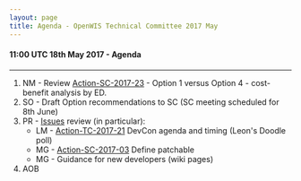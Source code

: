 ```yaml
---
layout: page
title: Agenda - OpenWIS Technical Committee 2017 May
---
```


#### 11:00 UTC 18th May 2017 - Agenda

---

1. NM - Review [Action-SC-2017-23](https://github.com/OpenWIS/openwis-documentation/issues/194) - Option 1 versus Option 4 - cost-benefit analysis by ED.
2. SO - Draft Option recommendations to SC (SC meeting scheduled for 8th June)
3. PR - [Issues](https://github.com/OpenWIS/openwis-documentation/issues) review (in particular):
    * LM - [Action-TC-2017-21](https://github.com/OpenWIS/openwis-documentation/issues/231) DevCon agenda and timing (Leon's Doodle poll)
    * MG - [Action-SC-2017-03](https://github.com/OpenWIS/openwis-documentation/issues/174) Define patchable
    * MG - Guidance for new developers (wiki pages)
4. AOB
